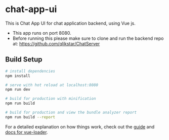 # chat-app-ui

This is Chat App UI for chat application backend, using Vue js.
- This app runs on port 8080.
- Before running this please make sure to clone and run the backend repo at: https://github.com/qlikstar/ChatServer

## Build Setup

``` bash
# install dependencies
npm install

# serve with hot reload at localhost:8080
npm run dev

# build for production with minification
npm run build

# build for production and view the bundle analyzer report
npm run build --report
```

For a detailed explanation on how things work, check out the [guide](http://vuejs-templates.github.io/webpack/) and [docs for vue-loader](http://vuejs.github.io/vue-loader).
